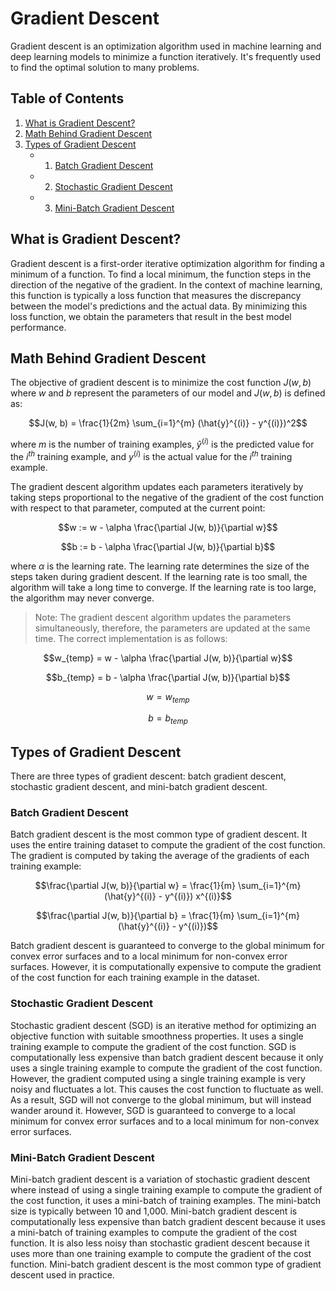 # Gradient Descent
Gradient descent is an optimization algorithm used in machine learning and deep learning models to minimize a function iteratively. It's frequently used to find the optimal solution to many problems. 

## Table of Contents
1. [What is Gradient Descent?](#what-is-gradient-descent)
2. [Math Behind Gradient Descent](#math-behind-gradient-descent)
3. [Types of Gradient Descent](#types-of-gradient-descent)
    - 1. [Batch Gradient Descent](#batch-gradient-descent)
    - 2. [Stochastic Gradient Descent](#stochastic-gradient-descent)
    - 3. [Mini-Batch Gradient Descent](#mini-batch-gradient-descent)

## What is Gradient Descent?
Gradient descent is a first-order iterative optimization algorithm for finding a minimum of a function. To find a local minimum, the function steps in the direction of the negative of the gradient. In the context of machine learning, this function is typically a loss function that measures the discrepancy between the model's predictions and the actual data. By minimizing this loss function, we obtain the parameters that result in the best model performance.

## Math Behind Gradient Descent
The objective of gradient descent is to minimize the cost function $J(w, b)$ where $w$ and $b$ represent the parameters of our model and $J(w, b)$ is defined as:

$$J(w, b) = \frac{1}{2m} \sum_{i=1}^{m} (\hat{y}^{(i)} - y^{(i)})^2$$

where $m$ is the number of training examples, $\hat{y}^{(i)}$ is the predicted value for the $i^{th}$ training example, and $y^{(i)}$ is the actual value for the $i^{th}$ training example.

The gradient descent algorithm updates each parameters iteratively by taking steps proportional to the negative of the gradient of the cost function with respect to that parameter, computed at the current point:

$$w := w - \alpha \frac{\partial J(w, b)}{\partial w}$$

$$b := b - \alpha \frac{\partial J(w, b)}{\partial b}$$

where $\alpha$ is the learning rate. The learning rate determines the size of the steps taken during gradient descent. If the learning rate is too small, the algorithm will take a long time to converge. If the learning rate is too large, the algorithm may never converge.

> Note: The gradient descent algorithm updates the parameters simultaneously, therefore, the parameters are updated at the same time. The correct implementation is as follows:

$$w_{temp} = w - \alpha \frac{\partial J(w, b)}{\partial w}$$

$$b_{temp} = b - \alpha \frac{\partial J(w, b)}{\partial b}$$

$$w = w_{temp}$$

$$b = b_{temp}$$

## Types of Gradient Descent
There are three types of gradient descent: batch gradient descent, stochastic gradient descent, and mini-batch gradient descent.

### Batch Gradient Descent
Batch gradient descent is the most common type of gradient descent. It uses the entire training dataset to compute the gradient of the cost function. The gradient is computed by taking the average of the gradients of each training example:

$$\frac{\partial J(w, b)}{\partial w} = \frac{1}{m} \sum_{i=1}^{m} (\hat{y}^{(i)} - y^{(i)}) x^{(i)}$$

$$\frac{\partial J(w, b)}{\partial b} = \frac{1}{m} \sum_{i=1}^{m} (\hat{y}^{(i)} - y^{(i)})$$

Batch gradient descent is guaranteed to converge to the global minimum for convex error surfaces and to a local minimum for non-convex error surfaces. However, it is computationally expensive to compute the gradient of the cost function for each training example in the dataset.

### Stochastic Gradient Descent
Stochastic gradient descent (SGD) is an iterative method for optimizing an objective function with suitable smoothness properties. It uses a single training example to compute the gradient of the cost function. SGD is computationally less expensive than batch gradient descent because it only uses a single training example to compute the gradient of the cost function. However, the gradient computed using a single training example is very noisy and fluctuates a lot. This causes the cost function to fluctuate as well. As a result, SGD will not converge to the global minimum, but will instead wander around it. However, SGD is guaranteed to converge to a local minimum for convex error surfaces and to a local minimum for non-convex error surfaces.

### Mini-Batch Gradient Descent
Mini-batch gradient descent is a variation of stochastic gradient descent where instead of using a single training example to compute the gradient of the cost function, it uses a mini-batch of training examples. The mini-batch size is typically between 10 and 1,000. Mini-batch gradient descent is computationally less expensive than batch gradient descent because it uses a mini-batch of training examples to compute the gradient of the cost function. It is also less noisy than stochastic gradient descent because it uses more than one training example to compute the gradient of the cost function. Mini-batch gradient descent is the most common type of gradient descent used in practice.
